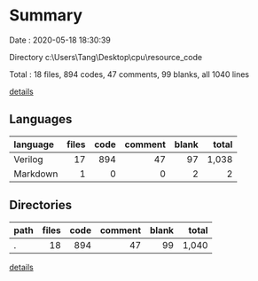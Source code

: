 # Summary

Date : 2020-05-18 18:30:39

Directory c:\Users\Tang\Desktop\cpu\resource_code

Total : 18 files,  894 codes, 47 comments, 99 blanks, all 1040 lines

[details](details.md)

## Languages
| language | files | code | comment | blank | total |
| :--- | ---: | ---: | ---: | ---: | ---: |
| Verilog | 17 | 894 | 47 | 97 | 1,038 |
| Markdown | 1 | 0 | 0 | 2 | 2 |

## Directories
| path | files | code | comment | blank | total |
| :--- | ---: | ---: | ---: | ---: | ---: |
| . | 18 | 894 | 47 | 99 | 1,040 |

[details](details.md)